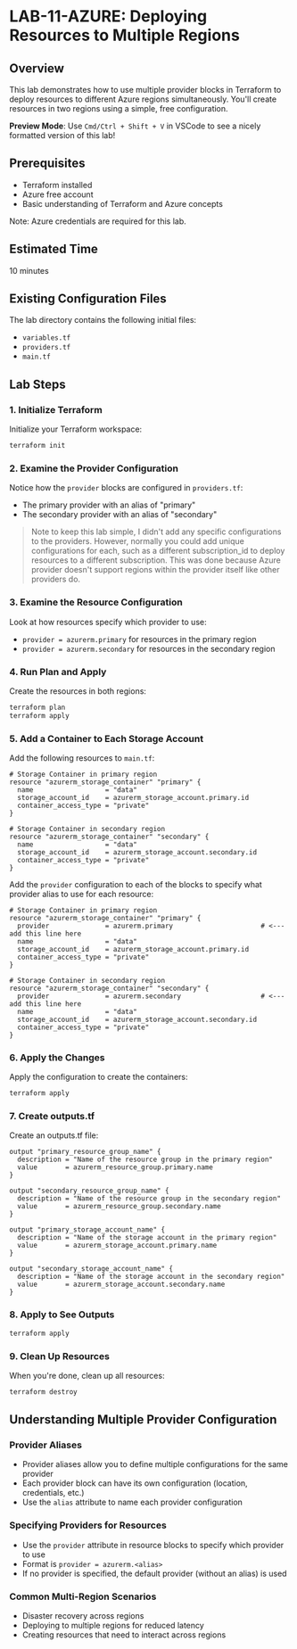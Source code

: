 # LAB-11-AZURE: Deploying Resources to Multiple Regions

## Overview
This lab demonstrates how to use multiple provider blocks in Terraform to deploy resources to different Azure regions simultaneously. You'll create resources in two regions using a simple, free configuration.

**Preview Mode**: Use `Cmd/Ctrl + Shift + V` in VSCode to see a nicely formatted version of this lab!

## Prerequisites
- Terraform installed
- Azure free account
- Basic understanding of Terraform and Azure concepts

Note: Azure credentials are required for this lab.

## Estimated Time
10 minutes

## Existing Configuration Files

The lab directory contains the following initial files:

 - `variables.tf`
 - `providers.tf`
 - `main.tf`

## Lab Steps

### 1. Initialize Terraform

Initialize your Terraform workspace:
```bash
terraform init
```

### 2. Examine the Provider Configuration

Notice how the `provider` blocks are configured in `providers.tf`:
- The primary provider with an alias of "primary"
- The secondary provider with an alias of "secondary"

> Note to keep this lab simple, I didn't add any specific configurations to the providers. However, normally you could add unique configurations for each, such as a different subscription_id to deploy resources to a different subscription. This was done because Azure provider doesn't support regions within the provider itself like other providers do.

### 3. Examine the Resource Configuration

Look at how resources specify which provider to use:
- `provider = azurerm.primary` for resources in the primary region
- `provider = azurerm.secondary` for resources in the secondary region

### 4. Run Plan and Apply

Create the resources in both regions:
```bash
terraform plan
terraform apply
```

### 5. Add a Container to Each Storage Account

Add the following resources to `main.tf`:

```hcl
# Storage Container in primary region
resource "azurerm_storage_container" "primary" {
  name                  = "data"
  storage_account_id    = azurerm_storage_account.primary.id
  container_access_type = "private"
}

# Storage Container in secondary region
resource "azurerm_storage_container" "secondary" {
  name                  = "data"
  storage_account_id    = azurerm_storage_account.secondary.id
  container_access_type = "private"
}
```

Add the `provider` configuration to each of the blocks to specify what provider alias to use for each resource:

```hcl
# Storage Container in primary region
resource "azurerm_storage_container" "primary" {
  provider              = azurerm.primary                      # <--- add this line here
  name                  = "data"
  storage_account_id    = azurerm_storage_account.primary.id
  container_access_type = "private"
}

# Storage Container in secondary region
resource "azurerm_storage_container" "secondary" {
  provider              = azurerm.secondary                    # <--- add this line here
  name                  = "data"
  storage_account_id    = azurerm_storage_account.secondary.id
  container_access_type = "private"
}
```

### 6. Apply the Changes

Apply the configuration to create the containers:
```bash
terraform apply
```

### 7. Create outputs.tf

Create an outputs.tf file:

```hcl
output "primary_resource_group_name" {
  description = "Name of the resource group in the primary region"
  value       = azurerm_resource_group.primary.name
}

output "secondary_resource_group_name" {
  description = "Name of the resource group in the secondary region"
  value       = azurerm_resource_group.secondary.name
}

output "primary_storage_account_name" {
  description = "Name of the storage account in the primary region"
  value       = azurerm_storage_account.primary.name
}

output "secondary_storage_account_name" {
  description = "Name of the storage account in the secondary region"
  value       = azurerm_storage_account.secondary.name
}
```

### 8. Apply to See Outputs
```bash
terraform apply
```

### 9. Clean Up Resources

When you're done, clean up all resources:
```bash
terraform destroy
```

## Understanding Multiple Provider Configuration

### Provider Aliases
- Provider aliases allow you to define multiple configurations for the same provider
- Each provider block can have its own configuration (location, credentials, etc.)
- Use the `alias` attribute to name each provider configuration

### Specifying Providers for Resources
- Use the `provider` attribute in resource blocks to specify which provider to use
- Format is `provider = azurerm.<alias>`
- If no provider is specified, the default provider (without an alias) is used

### Common Multi-Region Scenarios
- Disaster recovery across regions
- Deploying to multiple regions for reduced latency
- Creating resources that need to interact across regions